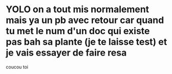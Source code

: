 # YOLO  on a  tout mis normalement mais ya un pb avec retour car quand tu met le num d'un doc qui existe pas bah sa plante (je te laisse test) et je vais essayer de faire resa
coucou toi
